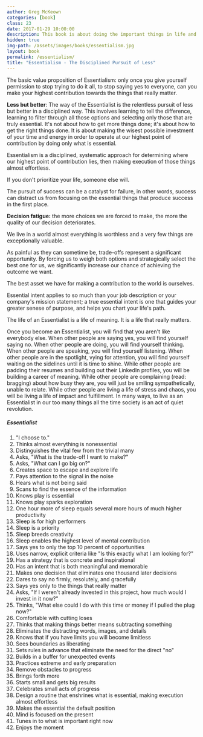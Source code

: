 ```yaml
---
author: Greg McKeown
categories: [book]
class: 23
date: 2017-01-29 10:00:00
description: This book is about doing the important things in life and eliminating the nonessentials. We can't do it all, we must filter out what's important and control our life. To become an Essentialist, we must learn to prioritize our life and to say no. Remember life is short, focus on what is meaningful and live life that really matters.
hidden: true
img-path: /assets/images/books/essentialism.jpg
layout: book
permalink: /essentialism/
title: "Essentialism - The Disciplined Pursuit of Less"
---
```


The basic value proposition of Essentialism: only once you give yourself permission to stop trying to do it all, to stop saying yes to everyone, can you make your highest contribution towards the things that really matter.

<b>Less but better</b>: The way of the Essentialist is the relentless pursuit of less but better in a disciplined way. This involves learning to tell the difference, learning to filter through all those options and selecting only those that are truly essential. It's not about how to get more things done; it's about how to get the right things done. It is about making the wisest possible investment of your time and energy in order to operate at our highest point of contribution by doing only what is essential.

Essentialism is a disciplined, systematic approach for determining where our highest point of contribution lies, then making execution of those things almost effortless.

<quoteblock>
  If you don't prioritize your life, someone else will.
</quoteblock>

The pursuit of success can be a catalyst for failure, in other words, success can distract us from focusing on the essential things that produce success in the first place.

<b>Decision fatigue:</b> the more choices we are forced to make, the more the quality of our decision deteriorates.

We live in a world almost everything is worthless and a very few things are exceptionally valuable.

As painful as they can sometime be, trade-offs represent a significant opportunity. By forcing us to weigh both options and strategically select the best one for us, we significantly increase our chance of achieving the outcome we want.

The best asset we have for making a contribution to the world is ourselves.

Essential intent applies to so much than your job description or your company's mission statement; a true essential intent is one that guides your greater senese of purpose, and helps you chart your life's path.

The life of an Essentialist is a life of meaning. It is a life that really matters.

Once you become an Essentialist, you will find that you aren't like everybody else. When other people are saying yes, you will find yourself saying no. When other people are doing, you will find yourself thinking. When other people are speaking, you will find yourself listening. When other people are in the spotlight, vying for attention, you will find yourself waiting on the sidelines until it is time to shine. While other people are padding their resumes and building out their LinkedIn profiles, you will be building a career of meaning. While other people are complaining (read: bragging) about how busy they are, you will just be smiling sympathetically, unable to relate. While other people are living a life of stress and chaos, you will be living a life of impact and fulfillment. In many ways, to live as an Essentialist in our too many things all the time society is an act of quiet revolution.

##### Essentialist

1. "I choose to."
2. Thinks almost everything is nonessential
3. Distinguishes the vital few from the trivial many
4. Asks, "What is the trade-off I want to make?"
5. Asks, "What can I go big on?"
6. Creates space to escape and explore life
7. Pays attention to the signal in the noise
8. Hears what is not being said
9. Scans to find the essence of the information
10. Knows play is essential
11. Knows play sparks exploration
12. One hour more of sleep equals several more hours of much higher productivity
13. Sleep is for high performers
14. Sleep is a priority
15. Sleep breeds creativity
16. Sleep enables the highest level of mental contribution
17. Says yes to only the top 10 percent of opportunities
18. Uses narrow, explicit criteria like "Is this exactly what I am looking for?"
19. Has a strategy that is concrete and inspirational
20. Has an intent that is both meaningful and memorable
21. Makes one decision that eliminates one thousand later decisions
22. Dares to say no firmly, resolutely, and gracefully
23. Says yes only to the things that really matter
24. Asks, "If I weren't already invested in this project, how much would I invest in it now?"
25. Thinks, "What else could I do with this time or money if I pulled the plug now?"
26. Comfortable with cutting loses
27. Thinks that making things better means subtracting something
28. Eliminates the distracting words, images, and details
29. Knows that if you have limits you will become limitless
30. Sees boundaries as liberating
31. Sets rules in advance that eliminate the need for the direct "no"
32. Builds in a buffer for unexpected events
33. Practices extreme and early preparation
34. Remove obstacles to progress
35. Brings forth more
36. Starts small and gets big results
37. Celebrates small acts of progress
38. Design a routine that enshrines what is essential, making execution almost effortless
39. Makes the essential the default position
40. Mind is focused on the present
41. Tunes in to what is important right now
42. Enjoys the moment